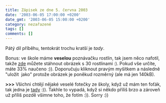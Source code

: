 ```yaml
---
title: Zápisek ze dne 5. června 2003
date: '2003-06-05 17:00:00 +0200'
date_gmt: '2003-06-05 15:00:00 +0200'
category: nezařazené
tags: []
comments: []
---
```

<p>Pátý díl příběhu, tentokrát trochu kratší je <i title="tady býval odkaz na soubor 'serial5.htm'">tady</i>.</p>
<p>Bonus: ve škole máme <span style="font-weight:bold">veselou</span> poznávačku rostlin, tak
jsem něco nafotil, takže <a href="/assets/migrated/old-images/kytinky.jpg">zde</a> můžete stáhnout obrázek s 30
rostlinami :). Pokud vše určíte, máte 33% naučeno :)). Doporučuju kliknout pravým
myšítkem a následně &quot;uložit&nbsp; jako&quot; protože obrázek je poněkud
rozměrný (ale má jen 140kB).</p>
<p><span style="font-weight:bold">&gt;&gt;&gt;</span> Všichni chtějí nějaké veselé fotečky ze
školy, když už mám ten foťák, tak jedna je <a href="/assets/migrated/old-images/lucka.jpg">tady</a> :)).
Takhle to vypadá, když si někdo příliš brzo a zároveň už příliš pozdě všimne
toho, že fotím :)). Sorry :))</p>
